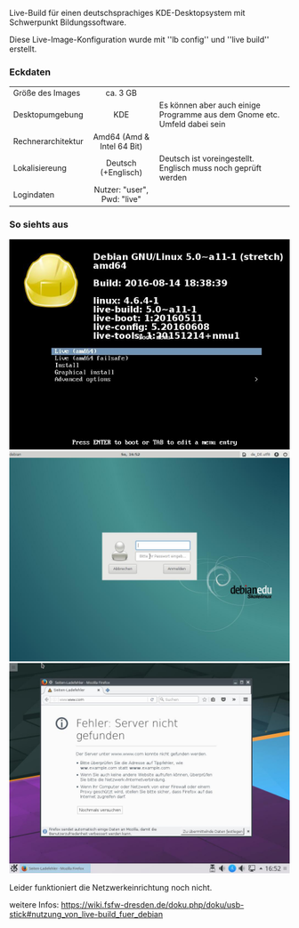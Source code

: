 Live-Build für einen deutschsprachiges KDE-Desktopsystem mit Schwerpunkt Bildungssoftware.

Diese Live-Image-Konfiguration wurde mit ''lb config'' und ''live build'' erstellt.


### Eckdaten ###

|			|				|									|
|:----------------------|:-----------------------------:|:----------------------------------------------------------------------|
|Größe des Images	|ca. 3 GB			|									|
|Desktopumgebung	|KDE				|Es können aber auch einige Programme aus dem Gnome etc. Umfeld dabei sein |
|Rechnerarchitektur	|Amd64 (Amd & Intel 64 Bit)	|									|
|Lokalisiereung		|Deutsch (+Englisch)		|Deutsch ist voreingestellt. Englisch muss noch geprüft werden		|
|Logindaten		|Nutzer: "user", Pwd: "live"	|									|


### So siehts aus ###

![Bootscreen](Bootscreen.jpg) ![Loginscreen](Loginscreen.jpg) ![Desktopansicht](Desktopansicht.jpg)

Leider funktioniert die Netzwerkeinrichtung noch nicht.

weitere Infos:
https://wiki.fsfw-dresden.de/doku.php/doku/usb-stick#nutzung_von_live-build_fuer_debian


